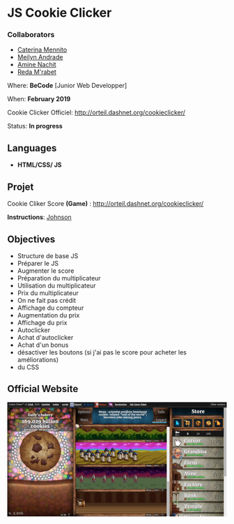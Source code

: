 # JS Cookie Clicker

### Collaborators

* [Caterina Mennito](https://github.com/caterinamennito)
* [Meilyn Andrade](https://github.com/meilyn/)
* [Amine Nachit](https://github.com/webmaster83)
* [Reda M'rabet](https://github.com/redamrabet)

Where: **BeCode** [Junior Web Developper]

When: **February 2019** 

Cookie Clicker Officiel: http://orteil.dashnet.org/cookieclicker/

Status: **In progress**

## Languages
* __HTML/CSS/ JS__

## Projet

Cookie Cliker Score **(Game)**  : http://orteil.dashnet.org/cookieclicker/

**Instructions**: [Johnson](https://github.com/becodeorg/BXL-Johnson-3.9/tree/master/Projets/coockie-clicker)

## Objectives

* Structure de base JS
* Préparer le JS
* Augmenter le score
* Préparation du multiplicateur
* Utilisation du multiplicateur
* Prix du multiplicateur
* On ne fait pas crédit
* Affichage du compteur
* Augmentation du prix
* Affichage du prix
* Autoclicker
* Achat d'autoclicker
* Achat d'un bonus
* désactiver les boutons (si j'ai pas le score pour acheter les améliorations)
* du CSS

## Official Website
![Ofiicial](cookieclicker.png)




